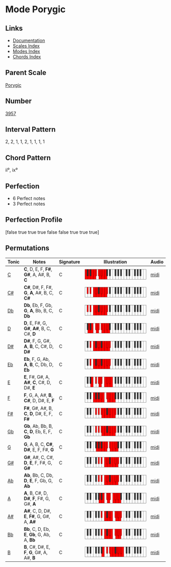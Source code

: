 # Mode Porygic

## Links

- [Documentation](index.md)
- [Scales Index](Scales.md)
- [Modes Index](Modes.md)
- [Chords Index](Chords.md)

## Parent Scale

[Porygic](ScalePorygic.md)

## Number

[3957](https://ianring.com/musictheory/scales/3957)

## Interval Pattern

2, 2, 1, 1, 2, 1, 1, 1, 1

## Chord Pattern

ii⁰, ix⁰

## Perfection

- 6 Perfect notes
- 3 Perfect notes

## Perfection Profile

[false true true true false false true true true]

## Permutations

| Tonic | Notes | Signature | Illustration | Audio |
|-------|-------|-----------|--------------|-------|
| [C](ModeCNaturalPorygic.md) | **C**, D, E, F, **F#**, **G#**, A, A#, B, **C** | C | ![CNaturalPorygic](ModeCNaturalPorygic.png) | [midi](https://github.com/edipermadi/music/blob/main/docs/ModeCNaturalPorygic.mid?raw=true) |
| [C#](ModeCSharpPorygic.md) | **C#**, D#, F, F#, **G**, **A**, A#, B, C, **C#** | C | ![CSharpPorygic](ModeCSharpPorygic.png) | [midi](https://github.com/edipermadi/music/blob/main/docs/ModeCSharpPorygic.mid?raw=true) |
| [Db](ModeDFlatPorygic.md) | **Db**, Eb, F, Gb, **G**, **A**, Bb, B, C, **Db** | C | ![DFlatPorygic](ModeDFlatPorygic.png) | [midi](https://github.com/edipermadi/music/blob/main/docs/ModeDFlatPorygic.mid?raw=true) |
| [D](ModeDNaturalPorygic.md) | **D**, E, F#, G, **G#**, **A#**, B, C, C#, **D** | C | ![DNaturalPorygic](ModeDNaturalPorygic.png) | [midi](https://github.com/edipermadi/music/blob/main/docs/ModeDNaturalPorygic.mid?raw=true) |
| [D#](ModeDSharpPorygic.md) | **D#**, F, G, G#, **A**, **B**, C, C#, D, **D#** | C | ![DSharpPorygic](ModeDSharpPorygic.png) | [midi](https://github.com/edipermadi/music/blob/main/docs/ModeDSharpPorygic.mid?raw=true) |
| [Eb](ModeEFlatPorygic.md) | **Eb**, F, G, Ab, **A**, **B**, C, Db, D, **Eb** | C | ![EFlatPorygic](ModeEFlatPorygic.png) | [midi](https://github.com/edipermadi/music/blob/main/docs/ModeEFlatPorygic.mid?raw=true) |
| [E](ModeENaturalPorygic.md) | **E**, F#, G#, A, **A#**, **C**, C#, D, D#, **E** | C | ![ENaturalPorygic](ModeENaturalPorygic.png) | [midi](https://github.com/edipermadi/music/blob/main/docs/ModeENaturalPorygic.mid?raw=true) |
| [F](ModeFNaturalPorygic.md) | **F**, G, A, A#, **B**, **C#**, D, D#, E, **F** | C | ![FNaturalPorygic](ModeFNaturalPorygic.png) | [midi](https://github.com/edipermadi/music/blob/main/docs/ModeFNaturalPorygic.mid?raw=true) |
| [F#](ModeFSharpPorygic.md) | **F#**, G#, A#, B, **C**, **D**, D#, E, F, **F#** | C | ![FSharpPorygic](ModeFSharpPorygic.png) | [midi](https://github.com/edipermadi/music/blob/main/docs/ModeFSharpPorygic.mid?raw=true) |
| [Gb](ModeGFlatPorygic.md) | **Gb**, Ab, Bb, B, **C**, **D**, Eb, E, F, **Gb** | C | ![GFlatPorygic](ModeGFlatPorygic.png) | [midi](https://github.com/edipermadi/music/blob/main/docs/ModeGFlatPorygic.mid?raw=true) |
| [G](ModeGNaturalPorygic.md) | **G**, A, B, C, **C#**, **D#**, E, F, F#, **G** | C | ![GNaturalPorygic](ModeGNaturalPorygic.png) | [midi](https://github.com/edipermadi/music/blob/main/docs/ModeGNaturalPorygic.mid?raw=true) |
| [G#](ModeGSharpPorygic.md) | **G#**, A#, C, C#, **D**, **E**, F, F#, G, **G#** | C | ![GSharpPorygic](ModeGSharpPorygic.png) | [midi](https://github.com/edipermadi/music/blob/main/docs/ModeGSharpPorygic.mid?raw=true) |
| [Ab](ModeAFlatPorygic.md) | **Ab**, Bb, C, Db, **D**, **E**, F, Gb, G, **Ab** | C | ![AFlatPorygic](ModeAFlatPorygic.png) | [midi](https://github.com/edipermadi/music/blob/main/docs/ModeAFlatPorygic.mid?raw=true) |
| [A](ModeANaturalPorygic.md) | **A**, B, C#, D, **D#**, **F**, F#, G, G#, **A** | C | ![ANaturalPorygic](ModeANaturalPorygic.png) | [midi](https://github.com/edipermadi/music/blob/main/docs/ModeANaturalPorygic.mid?raw=true) |
| [A#](ModeASharpPorygic.md) | **A#**, C, D, D#, **E**, **F#**, G, G#, A, **A#** | C | ![ASharpPorygic](ModeASharpPorygic.png) | [midi](https://github.com/edipermadi/music/blob/main/docs/ModeASharpPorygic.mid?raw=true) |
| [Bb](ModeBFlatPorygic.md) | **Bb**, C, D, Eb, **E**, **Gb**, G, Ab, A, **Bb** | C | ![BFlatPorygic](ModeBFlatPorygic.png) | [midi](https://github.com/edipermadi/music/blob/main/docs/ModeBFlatPorygic.mid?raw=true) |
| [B](ModeBNaturalPorygic.md) | **B**, C#, D#, E, **F**, **G**, G#, A, A#, **B** | C | ![BNaturalPorygic](ModeBNaturalPorygic.png) | [midi](https://github.com/edipermadi/music/blob/main/docs/ModeBNaturalPorygic.mid?raw=true) |
